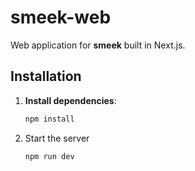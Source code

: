 # smeek-web

Web application for **smeek** built in Next.js.

## Installation

1. **Install dependencies**:

    ```bash
    npm install
    ```

2. Start the server

    ```bash
    npm run dev
    ```